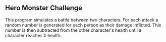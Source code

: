 <h2>Hero Monster Challenge</h2>
<p>This program simulates a battle between two characters. For each attack a random number is generated for each person as their
damage inflicted. This number is then subtracted from the other character's health until a character reaches 0 health.</p>
